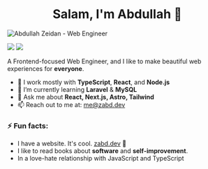<h1 align="center" dir="auto">Salam, I'm Abdullah 👋</h2>

![Abdullah Zeidan - Web Engineer](https://github.com/user-attachments/assets/701d5c6f-dbe7-4972-a965-8b4da98fd651)

<a href="https://www.zabd.dev"><img src="https://img.shields.io/badge/zabd.dev-0D9488?style=for-the-badge&logo=arc&logoColor=white" /></a>
<a href="https://linkedin.com/in/zeabdullah"><img src="https://img.shields.io/badge/LinkedIn-0077B5?style=for-the-badge&logo=linkedin&logoColor=white" /></a>

A Frontend-focused Web Engineer, and I like to make beautiful web experiences for **everyone**.

- 🔭 I work mostly with **TypeScript**, **React**, and **Node.js**
- 🌱 I’m currently learning **Laravel** & **MySQL**
- 💬 Ask me about **React, Next.js, Astro, Tailwind**
- 📫 Reach out to me at: [me@zabd.dev](mailto:me@zabd.dev)

### ⚡ **Fun facts**:

- I have a website. It's cool. [zabd.dev](https://www.zabd.dev) 🙂
- I like to read books about **software** and **self-improvement**.
- In a love-hate relationship with JavaScript and TypeScript
